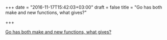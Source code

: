 +++
date = "2016-11-17T15:42:03+03:00"
draft = false
title = "Go has both make and new functions, what gives?"

+++

<p><a href="http://dave.cheney.net/2014/08/17/go-has-both-make-and-new-functions-what-gives">Go has both make and new functions, what gives?</a></p>
